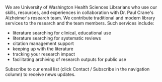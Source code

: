 

We are University of Washington Health Sciences Librarians who use our skills, resources, and experiences in collaboration with Dr. Paul Crane's Alzheimer's research team.  We contribute traditional and modern library services to the research and the team members.  Such services include:

* literature searching for clinical, educational use
* literature searching for systematic reviews
* citation management support
* keeping up with the literature
* tracking your research impact
* facilitating archiving of research outputs for public use

Subscribe to our email list (click Contact / Subscribe in the navigation column) to receive news updates. 
